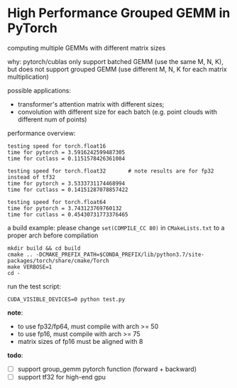 # High Performance Grouped GEMM in PyTorch

computing multiple GEMMs with different matrix sizes

why: pytorch/cublas only support batched GEMM (use the same M, N, K), but does not support grouped GEMM (use different M, N, K for each matrix multiplication)

possible applications:
- transformer's attention matrix with different sizes; 
- convolution with different size for each batch (e.g. point clouds with different num of points)

performance overview:
```
testing speed for torch.float16
time for pytorch = 3.5916242599487305
time for cutlass = 0.1151578426361084

testing speed for torch.float32       # note results are for fp32 instead of tf32
time for pytorch = 3.5333731174468994
time for cutlass = 0.14151287078857422

testing speed for torch.float64
time for pytorch = 3.743123769760132
time for cutlass = 0.45430731773376465
```

a build example:
please change `set(COMPILE_CC 80)` in `CMakeLists.txt` to a proper arch before compilation
```
mkdir build && cd build
cmake .. -DCMAKE_PREFIX_PATH=$CONDA_PREFIX/lib/python3.7/site-packages/torch/share/cmake/Torch
make VERBOSE=1
cd -
```

run the test script:
```
CUDA_VISIBLE_DEVICES=0 python test.py
```

**note**:
- to use fp32/fp64, must compile with arch >= 50
- to use fp16, must compile with arch >= 75
- matrix sizes of fp16 must be aligned with 8

**todo**:
- [ ] support group_gemm pytorch function (forward + backward)
- [ ] support tf32 for high-end gpu
